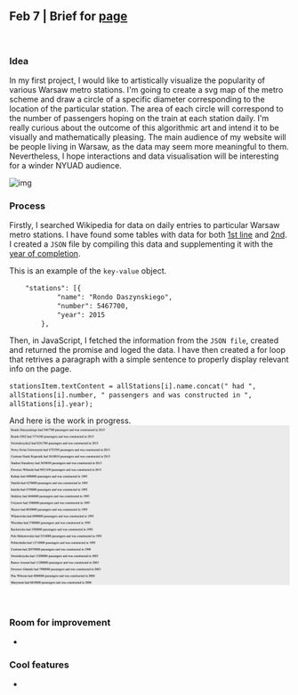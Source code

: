 ## Feb 7 | Brief for [page](https://martapienkosz.github.io/connectionslab/Jan30/index.html)
&nbsp;

### Idea
In my first project, I would like to artistically visualize the popularity of various Warsaw metro stations. I'm going to create a svg map of the metro scheme and draw a circle of a specific diameter corresponding to the location of the particular station. The area of each circle will correspond to the number of passengers hoping on the train at each station daily. I'm really curious about the outcome of this algorithmic art and intend it to be visually and mathematically pleasing. The main audience of my website will be people living in Warsaw, as the data may seem more meaningful to them. Nevertheless, I hope interactions and data visualisation will be interesting for a winder NYUAD audience.

![img](https://github.com/martapienkosz/connectionslab/blob/main/Feb7/doc/sketch.png)


### Process
Firstly, I searched Wikipedia for data on daily entries to particular Warsaw metro stations. I have found some tables with data for both [1st line](https://pl.wikipedia.org/wiki/Linia_M1_metra_w_Warszawie) and [2nd](https://pl.wikipedia.org/wiki/Linia_M2_metra_w_Warszawie). I created a `JSON` file by compiling this data and supplementing it with the [year of completion](https://en.wikipedia.org/wiki/Warsaw_Metro).

This is an example of the `key-value` object.

```
	"stations": [{
			"name": "Rondo Daszynskiego",
			"number": 5467700,
			"year": 2015
		},
```

Then, in JavaScript, I fetched the information from the `JSON file`, created and returned the promise and loged the data. I have then created a for loop that retrives a paragraph with a simple sentence to properly display relevant info on the page.

```
stationsItem.textContent = allStations[i].name.concat(" had ", allStations[i].number, " passengers and was constructed in ", allStations[i].year);

```
And here is the work in progress.
![img](https://github.com/martapienkosz/connectionslab/blob/main/Feb7/doc/initial.png)

&nbsp;

### Room for improvement
- 
### Cool features
- 
